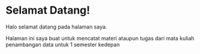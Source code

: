 
# Selamat Datang!
Halo selamat datang pada halaman saya.

Halaman ini saya buat untuk mencatat materi ataupun tugas dari mata kuliah penambangan data untuk 1 semester kedepan



